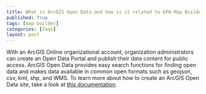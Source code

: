 ```yaml
---
title: What is ArcGIS Open Data and how is it related to GFW Map Builder?
published: True
tags: [map-builder]
categories: [faqs]
layout: post
---
```


<div class="content">
	<p>With an ArcGIS Online organizational account, organization administrators can create an Open Data Portal and publish their data content for public access. ArcGIS Open Data provides easy search functions for finding open data and makes data available in common open formats such as geojson, csv, kml, shp, and WMS. To learn more about how to create an ArcGIS Open Data site, take a look at <a href="https://doc.arcgis.com/en/open-data/provider/create-an-open-data-site.htm" target="_blank"> this documentation</a>.</p>
</div>
